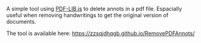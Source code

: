 A simple tool using [PDF-LIB.js](https://github.com/Hopding/pdf-lib) to delete annots in a pdf file. Espacially useful when removing handwritings to get the original version of documents.

The tool is available here: <https://zzsqjdhqgb.github.io/RemovePDFAnnots/>
